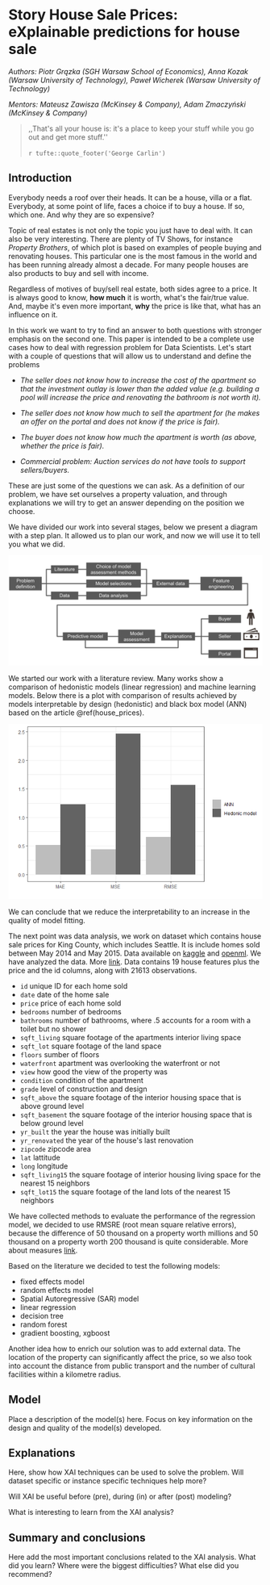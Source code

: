 # Story House Sale Prices: eXplainable predictions for house sale 

*Authors: Piotr Grązka (SGH Warsaw School of Economics), Anna Kozak (Warsaw University of Technology), Paweł Wicherek (Warsaw University of Technology)*

*Mentors: Mateusz Zawisza (McKinsey & Company), Adam Zmaczyński (McKinsey & Company)*

> ,,That's all your house is: it's a place to keep your stuff while you go out and get more stuff.''
>
> `r tufte::quote_footer('George Carlin')`

## Introduction 

Everybody needs a roof over their heads. It can be a house, villa or a flat. Everybody, at some point of life, faces a choice if to buy a house. If so, which one. And why they are so expensive?

Topic of real estates is not only the topic you just have to deal with. It can also be very interesting. There are plenty of TV Shows, for instance *Property Brothers*, of which plot is based on examples of people buying and renovating houses. This particular one is the most famous in the world and has been running already almost a decade. 
For many people houses are also products to buy and sell with income.

Regardless of motives of buy/sell real estate, both sides agree to a price. It is always good to know, **how much** it is worth, what's the fair/true value. And, maybe it's even more important, **why** the price is like that, what has an influence on it.

In this work we want to try to find an answer to both questions with stronger emphasis on the second one. This paper is intended to be a complete use cases how to deal with regression problem for Data Scientists. Let's start with a couple of questions that will allow us to understand and define the problems

- *The seller does not know how to increase the cost of the apartment so that the investment outlay is lower than the added value (e.g. building a pool will increase the price and renovating the bathroom is not worth it).*

- *The seller does not know how much to sell the apartment for (he makes an offer on the portal and does not know if the price is fair).*

- *The buyer does not know how much the apartment is worth (as above, whether the price is fair).*

- *Commercial problem: Auction services do not have tools to support sellers/buyers.*

These are just some of the questions we can ask. As a definition of our problem, we have set ourselves a property valuation, and through explanations we will try to get an answer depending on the position we choose.


We have divided our work into several stages, below we present a diagram with a step plan. It allowed us to plan our work, and now we will use it to tell you what we did.


![](images/plan.png)<!-- -->

We started our work with a literature review. Many works show a comparison of hedonistic models (linear regression) and machine learning models. Below there is a plot with comparison of results achieved by models interpretable by design (hedonistic) and black box model (ANN) based on the article \@ref(house_prices).

![](images/model_article.png)<!-- -->


We can conclude that we reduce the interpretability to an increase in the quality of model fitting.

The next point was data analysis, we work on dataset which contains house sale prices for King County, which includes Seattle. It is include homes sold between May 2014 and May 2015. Data available on [kaggle](https://www.kaggle.com/harlfoxem/housesalesprediction) and [openml](https://www.openml.org/d/42079).
We have analyzed the data. More [link](https://github.com/kozaka93/InterpretableHouseSalePrices/tree/master/Reports/DataAnalysis). Data contains 19 house features plus the price and the id columns, along with 21613 observations. 

- `id` unique ID for each home sold
- `date` date of the home sale
- `price` price of each home sold
- `bedrooms` number of bedrooms
- `bathrooms` number of bathrooms, where .5 accounts for a room with a toilet but no shower
- `sqft_living` square footage of the apartments interior living space
- `sqft_lot` square footage of the land space
- `floors` sumber of floors
- `waterfront` apartment was overlooking the waterfront or not
- `view` how good the view of the property was
- `condition` condition of the apartment
- `grade` level of construction and design
- `sqft_above` the square footage of the interior housing space that is above ground level
- `sqft_basement` the square footage of the interior housing space that is below ground level
- `yr_built` the year the house was initially built
- `yr_renovated` the year of the house's last renovation
- `zipcode` zipcode area
- `lat` lattitude
- `long` longitude
- `sqft_living15` the square footage of interior housing living space for the nearest 15 neighbors
- `sqft_lot15` the square footage of the land lots of the nearest 15 neighbors

We have collected methods to evaluate the performance of the regression model, we decided to use RMSRE (root mean square relative errors), because the difference of 50 thousand on a property worth millions and 50 thousand on a property worth 200 thousand is quite considerable. More about measures [link](https://github.com/kozaka93/InterpretableHouseSalePrices/tree/master/Reports/ModelAssessment).

Based on the literature we decided to test the following models:
- fixed effects model
- random effects model
- Spatial Autoregressive (SAR) model
- linear regression
- decision tree
- random forest
- gradient boosting, xgboost

Another idea how to enrich our solution was to add external data. The location of the property can significantly affect the price, so we also took into account the distance from public transport and the number of cultural facilities within a kilometre radius.


## Model 

Place a description of the model(s) here. Focus on key information on the design and quality of the model(s) developed.

## Explanations

Here, show how XAI techniques can be used to solve the problem.
Will dataset specific or instance specific techniques help more?

Will XAI be useful before (pre), during (in) or after (post) modeling?

What is interesting to learn from the XAI analysis?


## Summary and conclusions 

Here add the most important conclusions related to the XAI analysis.
What did you learn? 
Where were the biggest difficulties?
What else did you recommend?

